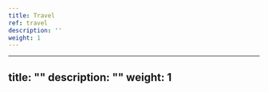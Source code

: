 ```yaml
---
title: Travel
ref: travel
description: ''
weight: 1
---
```

---
title: ""
description: ""
weight: 1
---
